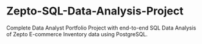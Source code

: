 # Zepto-SQL-Data-Analysis-Project
Complete Data Analyst Portfolio Project with end-to-end SQL Data Analysis of Zepto E-commerce Inventory data using PostgreSQL.
